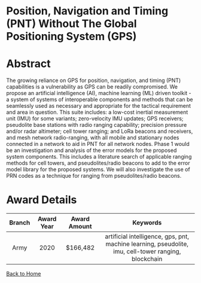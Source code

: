 
Position, Navigation and Timing (PNT) Without The Global Positioning System (GPS)
=================================================================================

# Abstract


The growing reliance on GPS for position, navigation, and timing (PNT) capabilities is a vulnerability as GPS can be readily compromised. We propose an artificial intelligence (AI), machine learning (ML) driven toolkit - a system of systems of interoperable components and methods that can be seamlessly used as necessary and appropriate for the tactical requirement and area in question. This suite includes: a low-cost inertial measurement unit (IMU) for some variants; zero-velocity IMU updates; GPS receivers; pseudolite base stations with radio ranging capability; precision pressure and/or radar altimeter; cell tower ranging; and LoRa beacons and receivers, and mesh network radio-ranging, with all mobile and stationary nodes connected in a network to aid in PNT for all network nodes. Phase 1 would be an investigation and analysis of the error models for the proposed system components. This includes a literature search of applicable ranging methods for cell towers, and pseudolites/radio beacons to add to the error model library for the proposed systems. We will also investigate the use of PRN codes as a technique for ranging from pseudolites/radio beacons.  

# Award Details

|Branch|Award Year|Award Amount|Keywords|
| :---: | :---: | :---: | :---: |
|Army|2020|$166,482|artificial intelligence, gps, pnt, machine learning, pseudolite, imu, cell-tower ranging, blockchain|
  
  


[Back to Home](https://github.com/chrischow/dod_sbir_awards/Reports/CC/#1060)